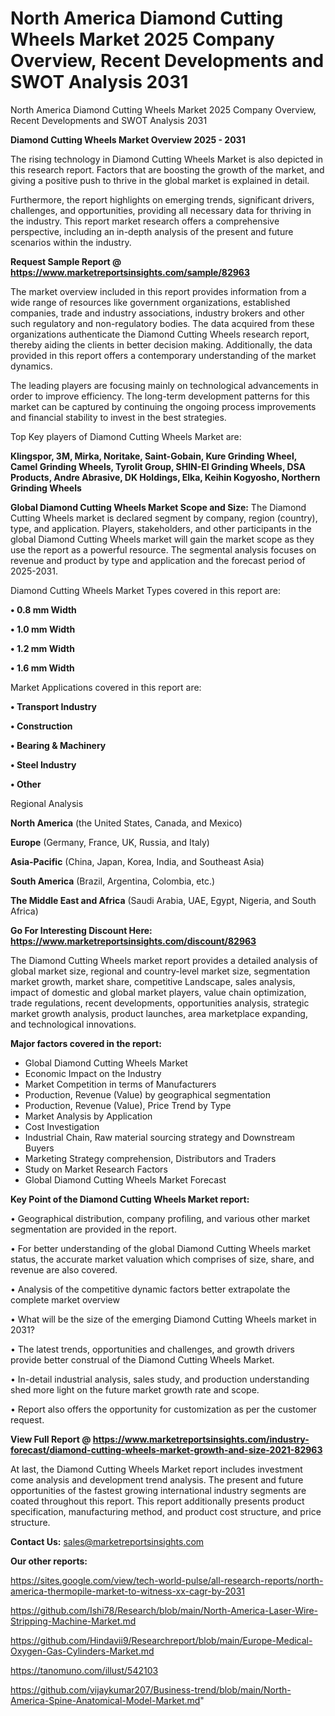 # North America Diamond Cutting Wheels Market 2025 Company Overview, Recent Developments and SWOT Analysis 2031
North America Diamond Cutting Wheels Market 2025 Company Overview, Recent Developments and SWOT Analysis 2031

<Strong> Diamond Cutting Wheels Market Overview 2025 - 2031</strong>

The rising technology in Diamond Cutting Wheels Market is also depicted in this research report. Factors that are boosting the growth of the market, and giving a positive push to thrive in the global market is explained in detail.

Furthermore, the report highlights on emerging trends, significant drivers, challenges, and opportunities, providing all necessary data for thriving in the industry. This report market research offers a comprehensive perspective, including an in-depth analysis of the present and future scenarios within the industry.

<strong>Request Sample Report @ <a href=https://www.marketreportsinsights.com/sample/82963>https://www.marketreportsinsights.com/sample/82963</a></strong>

The market overview included in this report provides information from a wide range of resources like government organizations, established companies, trade and industry associations, industry brokers and other such regulatory and non-regulatory bodies. The data acquired from these organizations authenticate the Diamond Cutting Wheels research report, thereby aiding the clients in better decision making. Additionally, the data provided in this report offers a contemporary understanding of the market dynamics.

The leading players are focusing mainly on technological advancements in order to improve efficiency. The long-term development patterns for this market can be captured by continuing the ongoing process improvements and financial stability to invest in the best strategies.

Top Key players of Diamond Cutting Wheels Market are:

<strong>Klingspor, 3M, Mirka, Noritake, Saint-Gobain, Kure Grinding Wheel, Camel Grinding Wheels, Tyrolit Group, SHIN-EI Grinding Wheels, DSA Products, Andre Abrasive, DK Holdings, Elka, Keihin Kogyosho, Northern Grinding Wheels</strong>

<strong><b>Global Diamond Cutting Wheels Market Scope and Size:</b></strong>
The Diamond Cutting Wheels market is declared segment by company, region (country), type, and application. Players, stakeholders, and other participants in the global Diamond Cutting Wheels market will gain the market scope as they use the report as a powerful resource. The segmental analysis focuses on revenue and product by type and application and the forecast period of 2025-2031.

Diamond Cutting Wheels Market Types covered in this report are:

<strong>• 0.8 mm Width

• 1.0 mm Width

• 1.2 mm Width

• 1.6 mm Width</strong>

Market Applications covered in this report are:

<strong>• Transport Industry

• Construction

• Bearing & Machinery

• Steel Industry

• Other</strong> 

Regional Analysis

<strong>North America</strong> (the United States, Canada, and Mexico)

<strong>Europe</strong> (Germany, France, UK, Russia, and Italy)

<strong>Asia-Pacific</strong> (China, Japan, Korea, India, and Southeast Asia)

<strong>South America</strong> (Brazil, Argentina, Colombia, etc.)

<strong>The Middle East and Africa</strong> (Saudi Arabia, UAE, Egypt, Nigeria, and South Africa)

<strong>Go For Interesting Discount Here: <a href=https://www.marketreportsinsights.com/discount/82963>https://www.marketreportsinsights.com/discount/82963</a></strong>

The Diamond Cutting Wheels market report provides a detailed analysis of global market size, regional and country-level market size, segmentation market growth, market share, competitive Landscape, sales analysis, impact of domestic and global market players, value chain optimization, trade regulations, recent developments, opportunities analysis, strategic market growth analysis, product launches, area marketplace expanding, and technological innovations.

<strong><b>Major factors covered in the report:</b></strong>
<ul>
  <li>Global Diamond Cutting Wheels Market </li>
  <li>Economic Impact on the Industry</li>
  <li>Market Competition in terms of Manufacturers</li>
  <li>Production, Revenue (Value) by geographical segmentation</li>
  <li>Production, Revenue (Value), Price Trend by Type</li>
  <li>Market Analysis by Application</li>
  <li>Cost Investigation</li>
  <li>Industrial Chain, Raw material sourcing strategy and Downstream Buyers</li>
  <li>Marketing Strategy comprehension, Distributors and Traders</li>
  <li>Study on Market Research Factors</li>
  <li>Global Diamond Cutting Wheels Market Forecast</li>
</ul>

<strong><b>Key Point of the Diamond Cutting Wheels Market report:</b></strong>

• Geographical distribution, company profiling, and various other market segmentation are provided in the report.

• For better understanding of the global Diamond Cutting Wheels market status, the accurate market valuation which comprises of size, share, and revenue are also covered.

• Analysis of the competitive dynamic factors better extrapolate the complete market overview

• What will be the size of the emerging Diamond Cutting Wheels market in 2031?

• The latest trends, opportunities and challenges, and growth drivers provide better construal of the Diamond Cutting Wheels Market.

• In-detail industrial analysis, sales study, and production understanding shed more light on the future market growth rate and scope.

• Report also offers the opportunity for customization as per the customer request.

<strong><b>View Full Report @ <a href=https://www.marketreportsinsights.com/industry-forecast/diamond-cutting-wheels-market-growth-and-size-2021-82963>https://www.marketreportsinsights.com/industry-forecast/diamond-cutting-wheels-market-growth-and-size-2021-82963</a></b></strong>


At last, the Diamond Cutting Wheels Market report includes investment come analysis and development trend analysis. The present and future opportunities of the fastest growing international industry segments are coated throughout this report. This report additionally presents product specification, manufacturing method, and product cost structure, and price structure.

<strong>Contact Us:</strong>
sales@marketreportsinsights.com

<strong>Our other reports:</strong>

<a href=https://sites.google.com/view/tech-world-pulse/all-research-reports/north-america-thermopile-market-to-witness-xx-cagr-by-2031>https://sites.google.com/view/tech-world-pulse/all-research-reports/north-america-thermopile-market-to-witness-xx-cagr-by-2031</a>

<a href=https://github.com/Ishi78/Research/blob/main/North-America-Laser-Wire-Stripping-Machine-Market.md>https://github.com/Ishi78/Research/blob/main/North-America-Laser-Wire-Stripping-Machine-Market.md</a>

<a href=https://github.com/Hindavii9/Researchreport/blob/main/Europe-Medical-Oxygen-Gas-Cylinders-Market.md>https://github.com/Hindavii9/Researchreport/blob/main/Europe-Medical-Oxygen-Gas-Cylinders-Market.md</a>

<a href=https://tanomuno.com/illust/542103>https://tanomuno.com/illust/542103</a>

<a href=https://github.com/vijaykumar207/Business-trend/blob/main/North-America-Spine-Anatomical-Model-Market.md>https://github.com/vijaykumar207/Business-trend/blob/main/North-America-Spine-Anatomical-Model-Market.md</a>"
